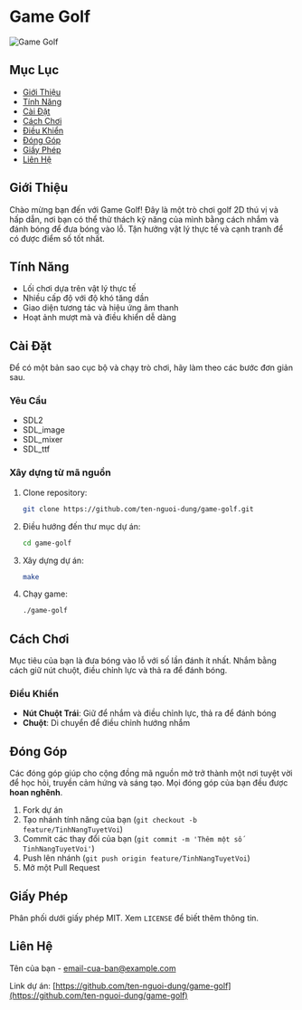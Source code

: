 # Game Golf

![Game Golf](path/to/your/game/screenshot.png)

## Mục Lục

- [Giới Thiệu](#giới-thiệu)
- [Tính Năng](#tính-năng)
- [Cài Đặt](#cài-đặt)
- [Cách Chơi](#cách-chơi)
- [Điều Khiển](#điều-khiển)
- [Đóng Góp](#đóng-góp)
- [Giấy Phép](#giấy-phép)
- [Liên Hệ](#liên-hệ)

## Giới Thiệu

Chào mừng bạn đến với Game Golf! Đây là một trò chơi golf 2D thú vị và hấp dẫn, nơi bạn có thể thử thách kỹ năng của mình bằng cách nhắm và đánh bóng để đưa bóng vào lỗ. Tận hưởng vật lý thực tế và cạnh tranh để có được điểm số tốt nhất.

## Tính Năng

- Lối chơi dựa trên vật lý thực tế
- Nhiều cấp độ với độ khó tăng dần
- Giao diện tương tác và hiệu ứng âm thanh
- Hoạt ảnh mượt mà và điều khiển dễ dàng

## Cài Đặt

Để có một bản sao cục bộ và chạy trò chơi, hãy làm theo các bước đơn giản sau.

### Yêu Cầu

- SDL2
- SDL_image
- SDL_mixer
- SDL_ttf

### Xây dựng từ mã nguồn

1. Clone repository:
    ```sh
    git clone https://github.com/ten-nguoi-dung/game-golf.git
    ```

2. Điều hướng đến thư mục dự án:
    ```sh
    cd game-golf
    ```

3. Xây dựng dự án:
    ```sh
    make
    ```

4. Chạy game:
    ```sh
    ./game-golf
    ```

## Cách Chơi

Mục tiêu của bạn là đưa bóng vào lỗ với số lần đánh ít nhất. Nhắm bằng cách giữ nút chuột, điều chỉnh lực và thả ra để đánh bóng.

### Điều Khiển

- **Nút Chuột Trái**: Giữ để nhắm và điều chỉnh lực, thả ra để đánh bóng
- **Chuột**: Di chuyển để điều chỉnh hướng nhắm

## Đóng Góp

Các đóng góp giúp cho cộng đồng mã nguồn mở trở thành một nơi tuyệt vời để học hỏi, truyền cảm hứng và sáng tạo. Mọi đóng góp của bạn đều được **hoan nghênh**.

1. Fork dự án
2. Tạo nhánh tính năng của bạn (`git checkout -b feature/TinhNangTuyetVoi`)
3. Commit các thay đổi của bạn (`git commit -m 'Thêm một số TinhNangTuyetVoi'`)
4. Push lên nhánh (`git push origin feature/TinhNangTuyetVoi`)
5. Mở một Pull Request

## Giấy Phép

Phân phối dưới giấy phép MIT. Xem `LICENSE` để biết thêm thông tin.

## Liên Hệ

Tên của bạn - [email-cua-ban@example.com](mailto:email-cua-ban@example.com)

Link dự án: [https://github.com/ten-nguoi-dung/game-golf](https://github.com/ten-nguoi-dung/game-golf)
